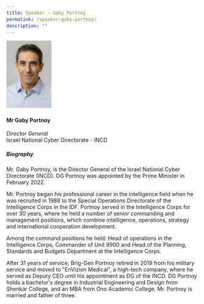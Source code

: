 ```yaml
---
title: Speaker – Gaby Portnoy
permalink: /speaker-gaby-portnoy/
description: ""
---
```

![](/images/Speakers/Gaby%20Portnoy.jpg)

#### **Mr Gaby Portnoy**

*Director General*  
Israel National Cyber Directorate - INCD

##### **Biography**
Mr. Gaby Portnoy, is the Director General of the Israel National Cyber Directorate (INCD). DG Portnoy was appointed by the Prime Minister in February 2022.

Mr. Portnoy began his professional career in the intelligence field when he was recruited in 1988 to the Special Operations Directorate of the Intelligence Corps in the IDF. Portnoy served in the Intelligence Corps for over 30 years, where he held a number of senior commanding and management positions, which combine intelligence, operations, strategy and international cooperation development.

Among the command positions he held: Head of operations in the Intelligence Corps, Commander of Unit 9900 and Head of the Planning, Standards and Budgets Department at the Intelligence Corps.

After 31 years of service, Brig-Gen Portnoy retired in 2019 from his military service and moved to "EnVizion Medical", a high-tech company, where he served as Deputy CEO until his appointment as DG of the INCD. DG Portnoy holds a bachelor's degree in Industrial Engineering and Design from Shenkar College, and an MBA from Ono Academic College. Mr. Portnoy is married and father of three.